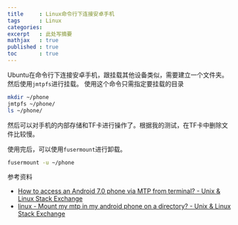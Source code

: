 ```yaml
---
title     : Linux命令行下连接安卓手机
tags      : Linux
categories:
excerpt   : 此处写摘要
mathjax   : true
published : true
toc       : true
---
```


Ubuntu在命令行下连接安卓手机，跟挂载其他设备类似，需要建立一个文件夹。 然后使用`jmtpfs`进行挂载。
使用这个命令只需指定要挂载的目录

```bash
mkdir ~/phone
jmtpfs ~/phone/
ls ~/phone/
```

然后可以对手机的内部存储和TF卡进行操作了。根据我的测试，在TF卡中删除文件比较慢。

使用完后，可以使用`fusermount`进行卸载。

```bash
fusermount -u ~/phone
```

参考资料

- [How to access an Android 7.0 phone via MTP from terminal? - Unix & Linux Stack Exchange](https://unix.stackexchange.com/questions/415988/how-to-access-an-android-7-0-phone-via-mtp-from-terminal)
- [linux - Mount my mtp in my android phone on a directory? - Unix & Linux Stack Exchange](https://unix.stackexchange.com/questions/187653/mount-my-mtp-in-my-android-phone-on-a-directory)

